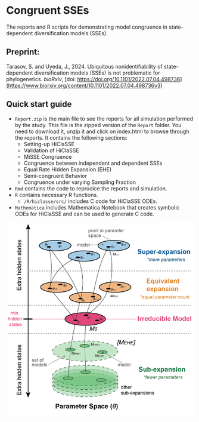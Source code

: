 # Congruent SSEs
 The reports and R scripts for demonstrating model congruence in state-dependent diversification models (SSEs).

## Preprint:

Tarasov, S. and Uyeda, J., 2024. Ubiquitous nonidentifiability of state-dependent diversification models (SSEs) is not problematic for phylogenetics. *bioRxiv*, [doi: https://doi.org/10.1101/2022.07.04.498736](https://www.biorxiv.org/content/10.1101/2022.07.04.498736v3)



## Quick start guide


- `Report.zip` is the main file to see the reports for all simulation performed by the study. This file is the zipped version of the `Report` folder. You need to download it, unzip it and click on index.html to browse through the reports. It contains the following sections:
  - Setting-up HiClaSSE
  - Validation of HiClaSSE
  - MiSSE Congruence
  - Congruence between independent and dependent SSEs
  - Equal Rate Hidden Expansion (EHE)
  - Semi-congruent Behavior
  - Congruence under varying Sampling Fraction
- `Rmd` contains the code to reprodice the reports and simulation.
- `R` contains necessary R functions.
  - `/R/hiclasse/src/` includes C code for HiClaSSE ODEs.
- `Mathematica` includes Mathematica Notebook that creates symbolic ODEs for HiClaSSE and can be used to generate C code.



 <p align="left">
  <img src="https://github.com/sergeitarasov/Congruent-SSE-CTMC/blob/main/Fig_class.png" width="600" title="hover text">
</p>  
